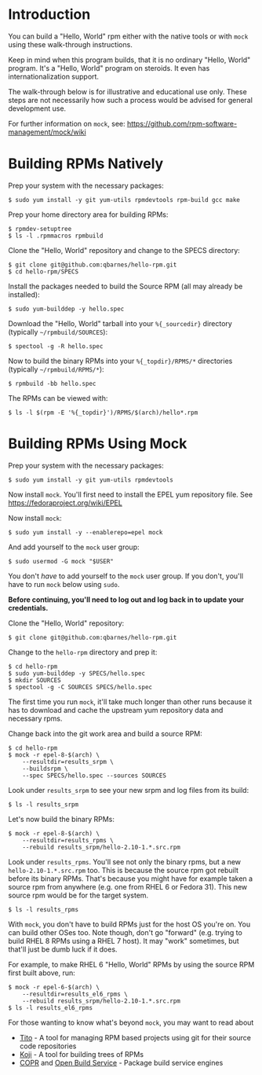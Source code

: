 # Introduction

You can build a "Hello, World" rpm either with the native tools or
with `mock` using these walk-through instructions.

Keep in mind when this program builds, that it is no ordinary
"Hello, World" program.  It's a "Hello, World" program on steroids.
It even has internationalization support.

The walk-through below is for illustrative and educational use only.
These steps are not necessarily how such a process would be advised
for general development use.

For further information on `mock`, see:
https://github.com/rpm-software-management/mock/wiki

# Building RPMs Natively

Prep your system with the necessary packages:
```
$ sudo yum install -y git yum-utils rpmdevtools rpm-build gcc make
```

Prep your home directory area for building RPMs:
```
$ rpmdev-setuptree
$ ls -l .rpmmacros rpmbuild
```

Clone the "Hello, World" repository and change to the SPECS directory:
```
$ git clone git@github.com:qbarnes/hello-rpm.git
$ cd hello-rpm/SPECS
```

Install the packages needed to build the Source RPM (all may already be
installed):
```
$ sudo yum-builddep -y hello.spec
```

Download the "Hello, World" tarball into your `%{_sourcedir}` directory
(typically `~/rpmbuild/SOURCES`):
```
$ spectool -g -R hello.spec
```

Now to build the binary RPMs into your `%{_topdir}/RPMS/*` directories
(typically `~/rpmbuild/RPMS/*`):
```
$ rpmbuild -bb hello.spec
```

The RPMs can be viewed with:
```
$ ls -l $(rpm -E '%{_topdir}')/RPMS/$(arch)/hello*.rpm
```

# Building RPMs Using Mock

Prep your system with the necessary packages:
```
$ sudo yum install -y git yum-utils rpmdevtools
```

Now install `mock`.  You'll first need to install the EPEL yum
repository file.  See https://fedoraproject.org/wiki/EPEL

Now install `mock`:
```
$ sudo yum install -y --enablerepo=epel mock
```

And add yourself to the `mock` user group:
```
$ sudo usermod -G mock "$USER"
```

You don't _have_ to add yourself to the `mock` user group.  If you
don't, you'll have to run `mock` below using `sudo`.

**Before continuing, you'll need to log out and log back in to update your
credentials.**

Clone the "Hello, World" repository:
```
$ git clone git@github.com:qbarnes/hello-rpm.git
```

Change to the `hello-rpm` directory and prep it:
```
$ cd hello-rpm
$ sudo yum-builddep -y SPECS/hello.spec
$ mkdir SOURCES
$ spectool -g -C SOURCES SPECS/hello.spec
```

The first time you run `mock`, it'll take much longer than other
runs because it has to download and cache the upstream yum
repository data and necessary rpms.

Change back into the git work area and build a source RPM:
```
$ cd hello-rpm
$ mock -r epel-8-$(arch) \
    --resultdir=results_srpm \
    --buildsrpm \
    --spec SPECS/hello.spec --sources SOURCES
```

Look under `results_srpm` to see your new srpm and log files from its build:
```
$ ls -l results_srpm
```

Let's now build the binary RPMs:
```
$ mock -r epel-8-$(arch) \
    --resultdir=results_rpms \
    --rebuild results_srpm/hello-2.10-1.*.src.rpm
```

Look under `results_rpms`.  You'll see not only the binary rpms, but
a new `hello-2.10-1.*.src.rpm` too.  This is because the source rpm
got rebuilt before its binary RPMs.  That's because you might have
for example taken a source rpm from anywhere (e.g. one from RHEL 6
or Fedora 31).  This new source rpm would be for the target system.
```
$ ls -l results_rpms
```

With `mock`, you don't have to build RPMs just for the host OS
you're on.  You can build other OSes too.  Note though, don't go
"forward" (e.g. trying to build RHEL 8 RPMs using a RHEL 7 host).
It may "work" sometimes, but that'll just be dumb luck if it does.

For example, to make RHEL 6 "Hello, World" RPMs by using the
source RPM first built above, run:
```
$ mock -r epel-6-$(arch) \
    --resultdir=results_el6_rpms \
    --rebuild results_srpm/hello-2.10-1.*.src.rpm
$ ls -l results_el6_rpms
```

For those wanting to know what's beyond `mock`, you may want to
read about
* [Tito](https://github.com/rpm-software-management/tito/blob/master/README.md) - A tool for managing RPM based projects using git for their source code repositories
* [Koji](https://fedoraproject.org/wiki/Koji) - A tool for building trees of RPMs
* [COPR](https://developer.fedoraproject.org/deployment/copr/about.html) and [Open Build Service](https://openbuildservice.org/) - Package build service engines
